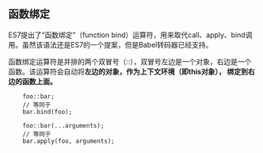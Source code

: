 ## 函数绑定
ES7提出了“函数绑定”（function bind）运算符，用来取代call、apply、bind调用。虽然该语法还是ES7的一个提案，但是Babel转码器已经支持。

函数绑定运算符是并排的两个双冒号（::），双冒号左边是一个对象，右边是一个函数。该运算符会自动将**左边的对象，作为上下文环境（即this对象），
绑定到右边的函数上面。**

```ecmascript 6
    foo::bar;
    // 等同于
    bar.bind(foo);
    
    foo::bar(...arguments);
    // 等同于
    bar.apply(foo, arguments);
`````